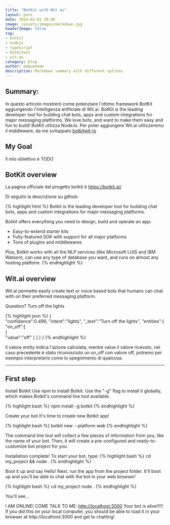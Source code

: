 ```yaml
---
title: "BotKit with Wit.ai"
layout: post
date: 2019-02-01 20:00
image: /assets/images/markdown.jpg
headerImage: false
tag:
- botkit
- nodejs
- typescript
- botkitwit
- wit.ai
category: blog
author: mabuonomo
description: Markdown summary with different options
---
```


## Summary:

In questo articolo mostrerò come potenziare l'ottimo framework BotKit aggiungendo l'intelligenza artificiale di Wit.ai. BotKit is the leading developer tool for building chat bots, apps and custom integrations for major messaging platforms. We love bots, and want to make them easy and fun to build!
BotKit utilizza NodeJs. Per poter aggiungere Wit.ai utilizzeremo il middleware, da me sviluppato <a href="https://github.com/mabuonomo/botkitwit-ts">botkitwit-ts</a>

## My Goal

Il mio obiettivo è TODO

## BotKit overview
La pagina ufficiale del progetto botkit è <a href="https://botkit.ai/" target="_blank">https://botkit.ai/</a>

Di seguito la descrizione su github:

{% highlight html %}
Botkit is the leading developer tool for building chat bots, apps and custom integrations for major messaging platforms.

Botkit offers everything you need to design, build and operate an app:

* Easy-to-extend starter kits
* Fully-featured SDK with support for all major platforms
* Tons of plugins and middlewares

Plus, Botkit works with all the NLP services (like Microsoft LUIS and IBM Watson), can use any type of database you want, and runs on almost any hosting platform.
{% endhighlight %}

## Wit.ai overview

Wit.ai permette easily create text or voice based bots that humans can chat with on their preferred messaging platform.

Question? 
Turn off the lights

{% highlight json %}
{  
   "confidence":0.496,
   "intent":"lights",
   "_text":"Turn off the lights",
   "entities":{  
      "on_off":[  
         {  
            "value":"off"
         }
      ]
   }
}
{% endhighlight %}

Il valore entity indica l'azione calcolata, mentre value il valore ricevuto, nel caso precedente è stato riconosciuto un on_off con valore off, potremo per esempio interpretarlo come lo spegnimento di qualcosa.



<!-- #### Especial Elements
- [Summary:](#summary)
- [My Goal](#my-goal)
- [BotKit overview](#botkit-overview)
- [Wit.ai overview](#witai-overview)
    - [External Elements](#external-elements)
- [First step](#first-step)

#### External Elements
- [Gist](#gist)
- [Codepen](#codepen)
- [Slideshare](#slideshare)
- [Videos](#videos) -->

---

## First step

Install Botkit
Use npm to install Botkit. Use the "-g" flag to install it globally, which makes Botkit's command line tool available.

{% highlight bash %}
npm install -g botkit
{% endhighlight %}

Create your bot
It's time to create new Botkit app!

{% highlight bash %}
botkit new --platform web
{% endhighlight %}

The command line tool will collect a few pieces of information from you, like the name of your bot. Then, it will create a pre-configured and ready-to-customize bot project for you.

Installation complete! To start your bot, type:
{% highlight bash %}
cd my_project && node .
{% endhighlight %}

Boot it up and say Hello!
Next, run the app from the project folder. It'll boot up and you'll be able to chat with the bot in your web browser!

{% highlight bash %}
cd my_project
node .
{% endhighlight %}

You'll see...

I AM ONLINE! COME TALK TO ME: <a href="http://localhost:3000" target="_blank">http://localhost:3000</a>
Your bot is alive!!!!! If you did this on your local computer, you should be able to load it in your browser at http://localhost:3000 and get to chatting!


[1]: http://daringfireball.net/projects/markdown/
[2]: http://www.fileformat.info/info/unicode/char/2163/index.htm
[3]: http://www.markitdown.net/
[4]: http://daringfireball.net/projects/markdown/basics
[5]: http://daringfireball.net/projects/markdown/syntax
[6]: http://kune.fr/wp-content/uploads/2013/10/ghost-blog.jpg
